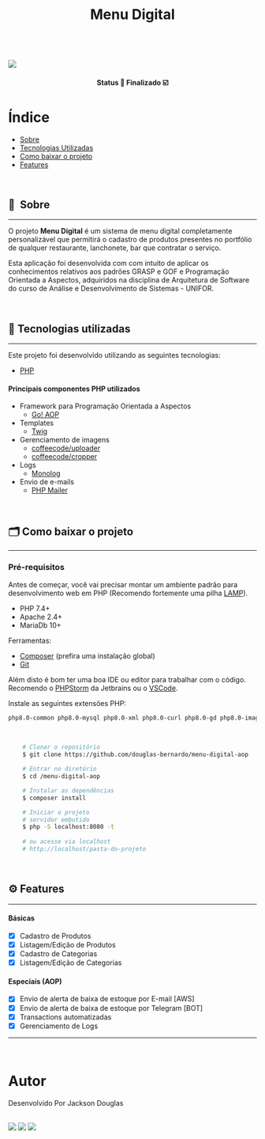 
<h1 style="display: flex; align-items: center; justify-content: center;" class="logo">
  Menu Digital
</h1>

&nbsp;

<h1>
    <img src="https://ik.imagekit.io/rcjzrqiiqm7/menu-digital-aop_wYGjImnf_.gif?updatedAt=1629856439666">
</h1>

<h4 align="center">
	Status 🚀 Finalizado  ☑️
</h4>

# Índice

- [Sobre](#-sobre)
- [Tecnologias Utilizadas](#-tecnologias-utilizadas)
- [Como baixar o projeto](#-como-baixar-o-projeto)
- [Features](#-features)

&nbsp;

## 🔖&nbsp; Sobre

---

O projeto **Menu Digital** é um sistema de menu digital completamente personalizável que permitirá o cadastro de produtos presentes no portfólio de qualquer restaurante, lanchonete, bar que contratar o serviço.

Esta aplicação foi desenvolvida com com intuito de aplicar os conhecimentos relativos aos padrões GRASP e GOF e Programação Orientada a Aspectos, adquiridos na disciplina de Arquitetura de Software do curso de Análise e Desenvolvimento de Sistemas - UNIFOR.

&nbsp;

## 🚀 Tecnologias utilizadas
---
Este projeto foi desenvolvido utilizando as seguintes tecnologias:

- [PHP](https://www.php.net)

#### Principais componentes PHP utilizados

- Framework para Programação Orientada a Aspectos
    - [Go! AOP](https://github.com/goaop/framework)
- Templates
    - [Twig](https://twig.symfony.com/)
- Gerenciamento de imagens
    - [coffeecode/uploader](https://packagist.org/packages/coffeecode/uploader)
    - [coffeecode/cropper](https://packagist.org/packages/coffeecode/cropper)
- Logs
    - [Monolog](https://github.com/Seldaek/monolog)
- Envio de e-mails
    - [PHP Mailer](https://github.com/PHPMailer/PHPMailer)

&nbsp;

## 🗂 Como baixar o projeto
---
### Pré-requisitos

Antes de começar, você vai precisar montar um ambiente padrão para desenvolvimento web em PHP (Recomendo fortemente uma pilha [LAMP](https://www.digitalocean.com/community/tutorials/how-to-install-linux-apache-mysql-php-lamp-stack-on-ubuntu-20-04-pt)).
- PHP 7.4+
- Apache 2.4+
- MariaDb 10+ 

Ferramentas:
- [Composer](https://getcomposer.org/) (prefira uma instalação global)
- [Git](https://git-scm.com/)

Além disto é bom ter uma boa IDE ou editor para trabalhar com o código. Recomendo o [PHPStorm](https://www.jetbrains.com/pt-br/phpstorm/) da Jetbrains ou o [VSCode](https://code.visualstudio.com/).

Instale as seguintes extensões PHP:
```bash
php8.0-common php8.0-mysql php8.0-xml php8.0-curl php8.0-gd php8.0-imagick php8.0-cli php8.0-dev php8.0-imap php8.0-mbstring php8.0-opcache php8.0-soap php8.0-zip php8.0-intl
```

&nbsp;

```bash
    # Clonar o repositório
    $ git clone https://github.com/douglas-bernardo/menu-digital-aop

    # Entrar no diretório
    $ cd /menu-digital-aop

    # Instalar as dependências
    $ composer install

    # Iniciar o projeto
    # servidor embutido
    $ php -S localhost:8080 -t
    
    # ou acesse via localhost
    # http://localhost/pasta-do-projeto
```

&nbsp;

## ⚙️ Features
---

#### Básicas
- [x] Cadastro de Produtos
- [x] Listagem/Edição de Produtos
- [x] Cadastro de Categorias
- [x] Listagem/Edição de Categorias

#### Especiais (AOP)
- [x] Envio de alerta de baixa de estoque por E-mail [AWS]
- [x] Envio de alerta de baixa de estoque por Telegram [BOT]
- [x] Transactions automatizadas
- [x] Gerenciamento de Logs

---

&nbsp;

# Autor

<p>
    Desenvolvido Por Jackson Douglas
</p>

<br/>
<div>
  <a href = "mailto:jkdouglas21@gmail.com"><img src="https://img.shields.io/badge/-Gmail-%23333?style=for-the-badge&logo=gmail&logoColor=white" target="_blank"></a>
  <a href="https://www.linkedin.com/in/douglas-bernardo" target="_blank"><img src="https://img.shields.io/badge/-LinkedIn-%230077B5?style=for-the-badge&logo=linkedin&logoColor=white" target="_blank"></a>
  <a href="https://twitter.com/jkdouglas21" target="_blank"><img src="https://img.shields.io/badge/Twitter-1DA1F2?style=for-the-badge&logo=twitter&logoColor=white" target="_blank"></a>
</div>
